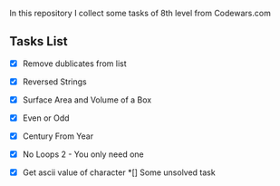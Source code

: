 In this repository I collect some tasks of 8th level from Codewars.com

Tasks List
---
*[x] Remove dublicates from list
*[x] Reversed Strings
*[x] Surface Area and Volume of a Box
*[x] Even or Odd
*[x] Century From Year
*[x] No Loops 2 - You only need one
*[x] Get ascii value of character
*[] Some unsolved task

